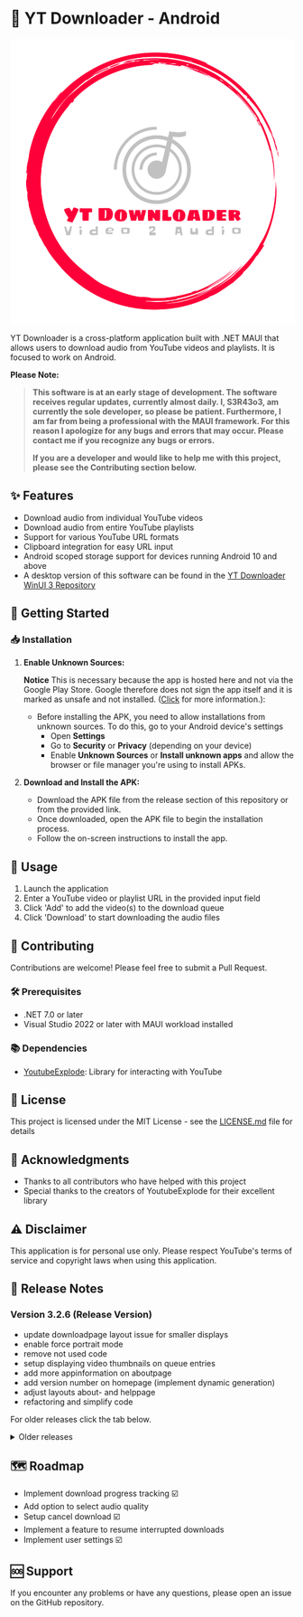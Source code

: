 # 📱 YT Downloader - Android

![](Resources/Splash/splash.svg)

YT Downloader is a cross-platform application built with .NET MAUI that allows users to download audio from YouTube videos and playlists. It is focused to work on Android.

**Please Note:**
> **This software is at an early stage of development. The software receives regular updates, currently almost daily. I, S3R43o3, am currently the sole developer, so please be patient. 
> Furthermore, I am far from being a professional with the MAUI framework. 
> For this reason I apologize for any bugs and errors that may occur. 
> Please contact me if you recognize any bugs or errors.**
>
> **If you are a developer and would like to help me with this project, please see the Contributing section below.**

## ✨ Features

- Download audio from individual YouTube videos
- Download audio from entire YouTube playlists
- Support for various YouTube URL formats
- Clipboard integration for easy URL input
- Android scoped storage support for devices running Android 10 and above
- A desktop version of this software can be found in the [YT Downloader WinUI 3 Repository](https://github.com/sera619/YoutubeDownloader_WinUI3)

## 🚀 Getting Started

### 📥 Installation

1. **Enable Unknown Sources:**
  
    **Notice** This is necessary because the app is hosted here and not via the Google Play Store. Google therefore does not sign the app itself and it is marked as unsafe and not installed. ([Click](https://www.airdroid.com/app-management/install-unknown-apps-android/) for more information.):
   
   - Before installing the APK, you need to allow installations from unknown sources. To do this, go to your Android device's settings
     - Open **Settings**
     - Go to **Security** or **Privacy** (depending on your device)
     - Enable **Unknown Sources** or **Install unknown apps** and allow the browser or file manager you're using to install APKs.

2. **Download and Install the APK:**
   - Download the APK file from the release section of this repository or from the provided link.
   - Once downloaded, open the APK file to begin the installation process.
   - Follow the on-screen instructions to install the app.

## 🎯 Usage

1. Launch the application
2. Enter a YouTube video or playlist URL in the provided input field
3. Click 'Add' to add the video(s) to the download queue
4. Click 'Download' to start downloading the audio files

## 🤝 Contributing

Contributions are welcome! Please feel free to submit a Pull Request.

### 🛠️ Prerequisites

- .NET 7.0 or later
- Visual Studio 2022 or later with MAUI workload installed

### 📚 Dependencies
- [YoutubeExplode](https://github.com/Tyrrrz/YoutubeExplode): Library for interacting with YouTube

## 📄 License

This project is licensed under the MIT License - see the [LICENSE.md](LICENSE.md) file for details

## 🙏 Acknowledgments

- Thanks to all contributors who have helped with this project
- Special thanks to the creators of YoutubeExplode for their excellent library

## ⚠️ Disclaimer

This application is for personal use only. Please respect YouTube's terms of service and copyright laws when using this application.

## 📝 Release Notes

### Version 3.2.6 (Release Version)
- update downloadpage layout issue for smaller displays
- enable force portrait mode
- remove not used code
- setup displaying video thumbnails on queue entries
- add more appinformation on aboutpage
- add version number on homepage (implement dynamic generation)
- adjust layouts about- and helppage
- refactoring and simplify code

For older releases click the tab below.

<details>
<summary>Older releases</summary>

### Version 3.2.4 (Release Version)
- setup a other layout for downloadpage
- convert listview to collectionview
- some visual hotfixes and adjusts

### Version 3.2.2 (Release Version)
- implement dynamic app logo sizing
- update colortheme YTPopup
- hotfix button display on downloadpage


### Version 3.2.1 (Release Version)
- update Colortheme 
- adjust headersize help
- adjust downloadpage layout
- add user option to start on downloadpage


### Version 3.2.0 (Release Version)
- adjust the introanimation
- adding copyright

### Version 3.1.9 (Release Version)
- implementing feature to open download directory
- update help information about settings
- implementing storage capacity overview
- fix keyboard still showing after add video to list or paste url in

### Version 3.1.6 (Release Version)
- update Toolbaritem size
- implement HomeViewModel 
- add start button on homepage
- add a logo animation on HomePage
- add option for toggle HomePage animation
- update SettingsService for new option homepage animation

### Version 3.1.4 (Release Version)
- implementing cancel download feature


### Version 3.1.2 (Release Version)
- Add music icon for entrys
- fixing serveral display bugs


### Version 3.1.1 (Release Version)
- implementing settings
- setup settings option "Check for updates on start"
- add dynamic version and helptext generation
- setup settings option "Check for updates", to manually check for updates
- add Menu Tab "Settings"
- implementing dynamic save from user settings
- fix app icon display errors on popup/header
- fix download statusmessage display
- update YT Popup layout


### Version 3.0.1 (Release Version)
- implement versionchecking and updatehandler

### Version 2.9.9 (Release Version)
- Improved menu navigation
- update of the help page for the use of shortened urls
- various GUI color and display fixes

### Version 2.9.8 (Release Version)
- enable usage of shortend youtube video url´s

### Version 2.9.1 (Release Version)
- Adding a help page to help getting a valid youtube url

### Version 2.8.2 (Hotfix)
- fix url bug where urls without 'www.' in front off are flagged as invalid 

### Version 2.8.1 (Initial Release)
- Basic functionality for downloading audio from YouTube videos and playlists
- Android and Windows support
</details>

## 🗺️ Roadmap

- Implement download progress tracking :ballot_box_with_check:
- Add option to select audio quality
- Setup cancel download :ballot_box_with_check:
- Implement a feature to resume interrupted downloads
- Implement user settings :ballot_box_with_check:


## 🆘 Support

If you encounter any problems or have any questions, please open an issue on the GitHub repository.